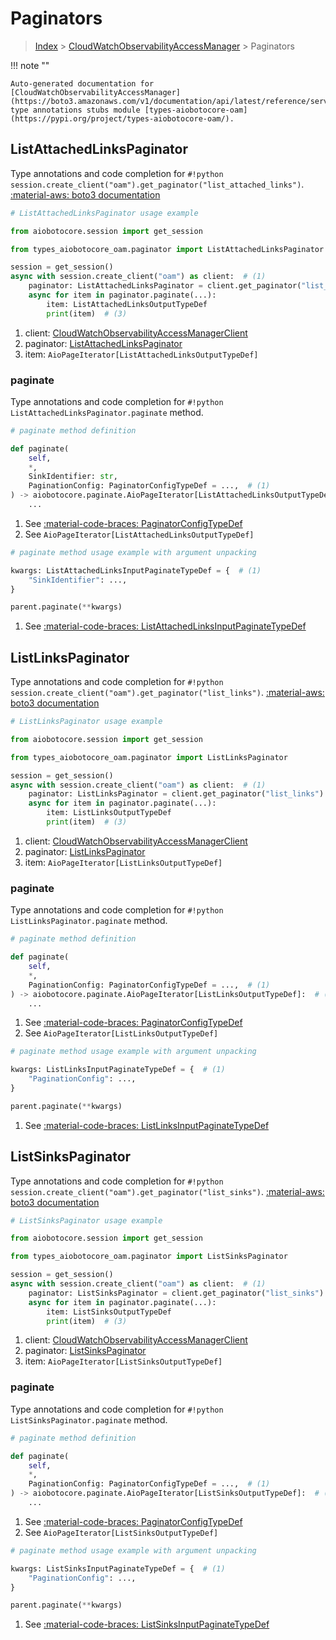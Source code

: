 # Paginators

> [Index](../README.md) > [CloudWatchObservabilityAccessManager](./README.md) > Paginators

!!! note ""

    Auto-generated documentation for [CloudWatchObservabilityAccessManager](https://boto3.amazonaws.com/v1/documentation/api/latest/reference/services/oam.html#cloudwatchobservabilityaccessmanager)
    type annotations stubs module [types-aiobotocore-oam](https://pypi.org/project/types-aiobotocore-oam/).

## ListAttachedLinksPaginator

Type annotations and code completion for `#!python session.create_client("oam").get_paginator("list_attached_links")`.
[:material-aws: boto3 documentation](https://boto3.amazonaws.com/v1/documentation/api/latest/reference/services/oam/paginator/ListAttachedLinks.html#CloudWatchObservabilityAccessManager.Paginator.ListAttachedLinks)

```python
# ListAttachedLinksPaginator usage example

from aiobotocore.session import get_session

from types_aiobotocore_oam.paginator import ListAttachedLinksPaginator

session = get_session()
async with session.create_client("oam") as client:  # (1)
    paginator: ListAttachedLinksPaginator = client.get_paginator("list_attached_links")  # (2)
    async for item in paginator.paginate(...):
        item: ListAttachedLinksOutputTypeDef
        print(item)  # (3)
```

1. client: [CloudWatchObservabilityAccessManagerClient](./client.md)
2. paginator: [ListAttachedLinksPaginator](./paginators.md#listattachedlinkspaginator)
3. item: `AioPageIterator[ListAttachedLinksOutputTypeDef]`


### paginate

Type annotations and code completion for `#!python ListAttachedLinksPaginator.paginate` method.

```python
# paginate method definition

def paginate(
    self,
    *,
    SinkIdentifier: str,
    PaginationConfig: PaginatorConfigTypeDef = ...,  # (1)
) -> aiobotocore.paginate.AioPageIterator[ListAttachedLinksOutputTypeDef]:  # (2)
    ...
```

1. See [:material-code-braces: PaginatorConfigTypeDef](./type_defs.md#paginatorconfigtypedef)
2. See `AioPageIterator[ListAttachedLinksOutputTypeDef]`


```python
# paginate method usage example with argument unpacking

kwargs: ListAttachedLinksInputPaginateTypeDef = {  # (1)
    "SinkIdentifier": ...,
}

parent.paginate(**kwargs)
```

1. See [:material-code-braces: ListAttachedLinksInputPaginateTypeDef](./type_defs.md#listattachedlinksinputpaginatetypedef)
## ListLinksPaginator

Type annotations and code completion for `#!python session.create_client("oam").get_paginator("list_links")`.
[:material-aws: boto3 documentation](https://boto3.amazonaws.com/v1/documentation/api/latest/reference/services/oam/paginator/ListLinks.html#CloudWatchObservabilityAccessManager.Paginator.ListLinks)

```python
# ListLinksPaginator usage example

from aiobotocore.session import get_session

from types_aiobotocore_oam.paginator import ListLinksPaginator

session = get_session()
async with session.create_client("oam") as client:  # (1)
    paginator: ListLinksPaginator = client.get_paginator("list_links")  # (2)
    async for item in paginator.paginate(...):
        item: ListLinksOutputTypeDef
        print(item)  # (3)
```

1. client: [CloudWatchObservabilityAccessManagerClient](./client.md)
2. paginator: [ListLinksPaginator](./paginators.md#listlinkspaginator)
3. item: `AioPageIterator[ListLinksOutputTypeDef]`


### paginate

Type annotations and code completion for `#!python ListLinksPaginator.paginate` method.

```python
# paginate method definition

def paginate(
    self,
    *,
    PaginationConfig: PaginatorConfigTypeDef = ...,  # (1)
) -> aiobotocore.paginate.AioPageIterator[ListLinksOutputTypeDef]:  # (2)
    ...
```

1. See [:material-code-braces: PaginatorConfigTypeDef](./type_defs.md#paginatorconfigtypedef)
2. See `AioPageIterator[ListLinksOutputTypeDef]`


```python
# paginate method usage example with argument unpacking

kwargs: ListLinksInputPaginateTypeDef = {  # (1)
    "PaginationConfig": ...,
}

parent.paginate(**kwargs)
```

1. See [:material-code-braces: ListLinksInputPaginateTypeDef](./type_defs.md#listlinksinputpaginatetypedef)
## ListSinksPaginator

Type annotations and code completion for `#!python session.create_client("oam").get_paginator("list_sinks")`.
[:material-aws: boto3 documentation](https://boto3.amazonaws.com/v1/documentation/api/latest/reference/services/oam/paginator/ListSinks.html#CloudWatchObservabilityAccessManager.Paginator.ListSinks)

```python
# ListSinksPaginator usage example

from aiobotocore.session import get_session

from types_aiobotocore_oam.paginator import ListSinksPaginator

session = get_session()
async with session.create_client("oam") as client:  # (1)
    paginator: ListSinksPaginator = client.get_paginator("list_sinks")  # (2)
    async for item in paginator.paginate(...):
        item: ListSinksOutputTypeDef
        print(item)  # (3)
```

1. client: [CloudWatchObservabilityAccessManagerClient](./client.md)
2. paginator: [ListSinksPaginator](./paginators.md#listsinkspaginator)
3. item: `AioPageIterator[ListSinksOutputTypeDef]`


### paginate

Type annotations and code completion for `#!python ListSinksPaginator.paginate` method.

```python
# paginate method definition

def paginate(
    self,
    *,
    PaginationConfig: PaginatorConfigTypeDef = ...,  # (1)
) -> aiobotocore.paginate.AioPageIterator[ListSinksOutputTypeDef]:  # (2)
    ...
```

1. See [:material-code-braces: PaginatorConfigTypeDef](./type_defs.md#paginatorconfigtypedef)
2. See `AioPageIterator[ListSinksOutputTypeDef]`


```python
# paginate method usage example with argument unpacking

kwargs: ListSinksInputPaginateTypeDef = {  # (1)
    "PaginationConfig": ...,
}

parent.paginate(**kwargs)
```

1. See [:material-code-braces: ListSinksInputPaginateTypeDef](./type_defs.md#listsinksinputpaginatetypedef)

